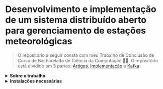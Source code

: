 <html>

<h1>Desenvolvimento e implementação de um sistema distribuído aberto para gerenciamento de estações meteorológicas</h1>

> O repositório a seguir consta com meu Trabalho de Conclusão de Curso de Bacharelado de Ciência da Computação 👨‍💻. O repositório está dividido em 3 partes: <a href="https://github.com/AX414/tcc-bcc/tree/main/Artigos">Artigos</a>, <a href="https://github.com/AX414/tcc-bcc/tree/main/Implementação">Implementação</a> e <a href="https://github.com/AX414/tcc-bcc/tree/main/Kafka">Kafka</a>.

<details>
<summary><b>Sobre o trabalho</b></summary>

Devido às constantes mudanças climáticas e do tempo, o monitoramento das variáveis meteorológicas para o estudo sobre o efeito dessas alterações climáticas se tornou necessário para elaboração de ações preditivas, adaptativas e corretivas. Nesse contexto, são utilizadas diversas abordagens, sendo o uso de imagens de satélites o método mais amplo e conhecido, permitindo a análise de massas de ar, temperatura e a possibilidade de chuvas. Contudo, para um monitoramento mais preciso de cada região, podem ser utilizado diversas estações meteorológicas automáticas (EMAs), que além de oferecer as variáveis climáticas já citadas, podem fornecer dados sobre materiais particulados como a fuligem, dióxido e monóxido de carbono, direção e velocidade do vento, radiação solar, entre outros.

Nesse sentido, este trabalho tem como objetivo desenvolver e implementar um sistemade informação distribuído e aberto para gerenciamento de estações meteorológicas automáticas (EMA) de forma a facilitar o acesso aos dados coletados por essas estações. Os objetivos específicos deste trabalho, são:

- Desenvolver uma arquitetura de software e implementar um protocolo de
comunicação capaz de realizar a comunicação entre EMAs e o Servidor.
- Desenvolver uma EMA simulada e um sistema Web de gerenciamento dos das EMAs.
- Construir conhecimento sobre o assunto para motivar o desenvolvimento de trabalhos futuros.

O sistema desenvolvido deve permitir acesso às informações coletadas pelas referidas estações, possibilitando o conhecimento da situação climática de um determinado local, bem como, das informações meteorológicas armazenadas ao longo do tempo, via sistema Web de gerenciamento, permitindo a realização de estudos mais aprofundados sobre o comportamento do clima local. É importante ressaltar que nenhuma estação meteorológica foi desenvolvida, pois o trabalho em questão faz uso de estações meteorológicas automáticas simuladas, implementadas em máquinas virtuais utilizando o sistema operacional Raspbian, do hardware Raspberry Pi.

Com essa breve introdução, se quiser se aprofundar mais no trabalho e ver mais sobre o desenvolvimento dele, sinta-se livre para consultar o meu <a href="https://github.com/AX414/tcc-bcc/blob/main/Artigos/Levantamento%20Bibliogr%C3%A1fico%20Final%20-%20Porcel.pdf">Levantamento Bibliográfico Final</a> 📖.


</details>

<details>
<summary><b>Instalações necessárias</b></summary>

Para executar o portal web, você pode tanto executar ele utilizando uma IDE como o Apache Netbeans, servidor MySQL, Composer para bibliotecas PHP e utilize o XAMPP, pois é um ambiente de desenvolvimento de código aberto e gratuito que permite instalar e configurar rapidamente um servidor web local. Ele é composto por uma distribuição do Apache, MySQL, PHP e Perl, e é considerado o ambiente de desenvolvimento PHP mais popular. 

O broker MQTT utilizado neste trabalho é o Mosquitto. Seu uso se deve ao
fato dele ser leve e adequado para o uso em diversos dispositivos, desde computadores de baixa potência com placa única até em servidores completos. Sua instalação também é simples e ele é muito indicado para utilização com sensores (residenciais e industriais). Além disso, seu código é aberto e está disponível gratuitamente

Para aqueles que ainda não conhecem sobre, o Mosquitto é um broker do protocolo IoT chamado MQTT, com ele podemos utilizar o broker para realizar a publicação de nossas mensagens de um módulo da arquitetura de software proposta pelo trabalho. Para maiores informações sobre como isso irá ocorrer, aconselho fortemente ler meus levantamentos bibliográficos.

Este trabalho também faz uso do Apache Kafka, que é uma plataforma de
transmissão de dados capaz de publicar, assinar, armazenar e processar fluxos de registro em tempo real. O Apache Kafka foi desenvolvido para efetuar o processamento de fluxos de dados provenientes de diversas fontes e entregá-los a uma grande variedade de clientes. A ferramenta é capaz de não só movimentar grandes volumes de um ponto A ao ponto B, mas também de A até Z e para qualquer outro local que for necessário simultaneamente, tornando essa tecnologia excelente para dimensionamento

Também será necessário utilizar o virtual box para emular o sistema operacional Linux, eu pessoalmente vou utilizar o sistema operacional Raspbian, do hardware Raspberry Pi, a versão pode ser a mais atual.

Sabendo disso, aqui está os links de download, não é necessário uma versão específica deles, a mais atual já serve: <a href="https://mosquitto.org/download/">Mosquitto</a> | <a href="https://kafka.apache.org/downloads"> Apache Kafka</a> | <a href="https://www.apachefriends.org/pt_br/download.html">XAMPP</a> | <a href="https://www.virtualbox.org/wiki/Downloads">
Virtual Box</a> | <a href="https://www.raspberrypi.com/software/raspberry-pi-desktop/">Raspberry Pi Desktop</a>


<details>
<summary><b>Como utilizar</b></summary>

Eu utilizei o Windows e o Linux para o desenvolvimento deste trabalho, então é necessário ressaltar a forma correta de instalar, configurar e inicializar essas ferramentas também.

<details>
<summary><b>Windows</b></summary>

##### Mosquitto no Windows:

Após sua instalação, vá até sua pasta e execute cada um desses comandos para testar:

Inicializar o sub: ``mosquito_sub -t topico -h localhost``

Inicializar o pub em outro terminal e enviar a mensagem para teste: ``mosquito_pub -t topico -h localhost -m "temperatura: 30"``

#### Kafka no Windows:

Após efetuar o download do kafka, extraia ele na pasta raiz do computador, abra o prompt de comando do windows, vá até a pasta do kafka e você deverá iniciar o zookeeper: ``bin\windows\zookeeper-server-start.bat config\zookeeper.properties``

Espere o zookeeper inicializar e depois inicie o kafka: ``bin\windows\kafka-server-start.bat config\server.properties``

Com esses comandos o kafka já irá estar funcionando. Eu adicionei na pasta alguns códigos .BAT para agilizar esse processo, então você poderá abrir eles como um arquivo de texto e editar o que for necessário para você rodar tudo de forma mais rápida sem a necessidade de abrir o prompt e digitar tudo isso.

</details>

<details>
<summary><b>(Máquina Virtual) Linux</b></summary>

#### Instalando o mosquitto e bibliotecas do python:

Estes comandos devem ser executados no terminal do Linux, vale ressaltar que a minha máquina possui o ``Python v3.10.6`` e o ``pip v23.0.1``.

- ``sudo apt-get install mosquitto``
- ``sudo apt-get install mosquitto-clients``
- ``pip install paho-mqtt mysql-connector-python geopy pykafka kafka-python pymongo``

#### Configurações do mosquitto.conf:

Após instalar o broker ``Mosquitto``, é necessário configurar ele, geralmente ele ficará localizado na pasta ``etc``, porém, se não encontrá-lo, utilize o comando ``whereis mosquitto``, este comando deve ajudar a encontrar a pasta do broker baixado. Dentro da pasta dele, deve haver um arquivo de configuração chamado ``conf.d``, altere ele para que ele se assemelhe ao conteúdo abaixo.

```
# Place your local configuration in /etc/mosquitto/conf.d/
#
# A full description of the configuration file is at
# /usr/share/doc/mosquitto/examples/mosquitto.conf.example

persistence true
persistence_location /var/lib/mosquitto/

log_dest file /var/log/mosquitto/mosquitto.log

include_dir /etc/mosquitto/conf.d

allow_anonymous true
listener 1883
```

> <b>OBS.:</b> Aconselho ligar e desligar o serviço do mosquito para toda configuração efetuada aqui, inclusive logo após sua instalação com:
``sudo service mosquitto stop`` -> ``sudo service mosquitto start`` -> ``sudo service mosquitto status``.

#### Kafka no Linux:

É necessário estar na pasta do kafka que foi baixado e extraído, após isso, utilize estes comandos:

Entre como super usuário: ``sudo su``

Inicializar o zookeeper: ``bin/zookeeper-server-start.sh config/zookeeper.properties``.

Inicializar o kafka: ``bin/kafka-server-start.sh config/server.properties``.

</details>
</details>
</details>


</html>
